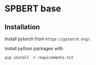 # SPBERT base

## Installation

Install pytorch from `https://pytorch.org/`.

Install python packages with

```
pip install -r requirements.txt
```
